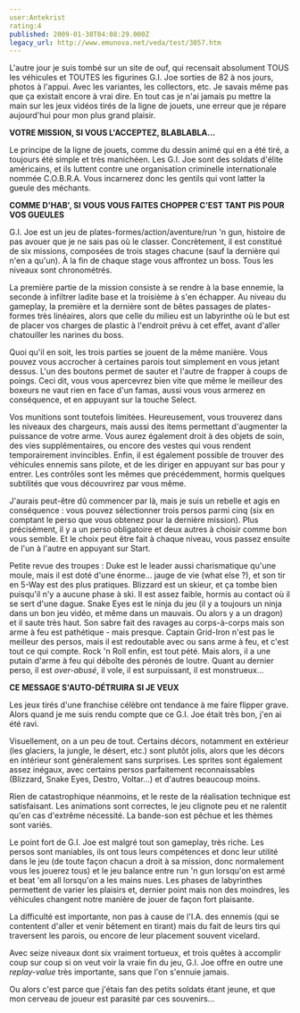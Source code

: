 ```yaml
---
user:Antekrist
rating:4
published: 2009-01-30T04:08:29.000Z
legacy_url: http://www.emunova.net/veda/test/3057.htm
---
```

L'autre jour je suis tombé sur un site de ouf, qui recensait absolument TOUS les véhicules et TOUTES les figurines G.I. Joe sorties de 82 à nos jours, photos à l'appui. Avec les variantes, les collectors, etc. Je savais même pas que ça existait encore à vrai dire. En tout cas je n'ai jamais pu mettre la main sur les jeux vidéos tirés de la ligne de jouets, une erreur que je répare aujourd'hui pour mon plus grand plaisir.  

  

**VOTRE MISSION, SI VOUS L'ACCEPTEZ, BLABLABLA...**  

Le principe de la ligne de jouets, comme du dessin animé qui en a été tiré, a toujours été simple et très manichéen. Les G.I. Joe sont des soldats d'élite américains, et ils luttent contre une organisation criminelle internationale nommée C.O.B.R.A. Vous incarnerez donc les gentils qui vont latter la gueule des méchants.  

  

**COMME D'HAB', SI VOUS VOUS FAITES CHOPPER C'EST TANT PIS POUR VOS GUEULES**  

G.I. Joe est un jeu de plates-formes/action/aventure/run 'n gun, histoire de pas avouer que je ne sais pas où le classer. Concrètement, il est constitué de six missions, composées de trois stages chacune (sauf la dernière qui n'en a qu'un). À la fin de chaque stage vous affrontez un boss. Tous les niveaux sont chronométrés.  

La première partie de la mission consiste à se rendre à la base ennemie, la seconde à infiltrer ladite base et la troisième à s'en échapper. Au niveau du gameplay, la première et la dernière sont de bêtes passages de plates-formes très linéaires, alors que celle du milieu est un labyrinthe où le but est de placer vos charges de plastic à l'endroit prévu à cet effet, avant d'aller chatouiller les narines du boss.  

Quoi qu'il en soit, les trois parties se jouent de la même manière. Vous pouvez vous accrocher à certaines parois tout simplement en vous jetant dessus. L'un des boutons permet de sauter et l'autre de frapper à coups de poings. Ceci dit, vous vous apercevrez bien vite que même le meilleur des boxeurs ne vaut rien en face d'un famas, aussi vous vous armerez en conséquence, et en appuyant sur la touche Select.   

Vos munitions sont toutefois limitées. Heureusement, vous trouverez dans les niveaux des chargeurs, mais aussi des items permettant d'augmenter la puissance de votre arme. Vous aurez également droit à des objets de soin, des vies supplémentaires, ou encore des vestes qui vous rendent temporairement invincibles. Enfin, il est également possible de trouver des véhicules ennemis sans pilote, et de les diriger en appuyant sur bas pour y entrer. Les contrôles sont les mêmes que précédemment, hormis quelques subtilités que vous découvrirez par vous même.  

J'aurais peut-être dû commencer par là, mais je suis un rebelle et agis en conséquence : vous pouvez sélectionner trois persos parmi cinq (six en comptant le perso que vous obtenez pour la dernière mission). Plus précisément, il y a un perso obligatoire et deux autres à choisir comme bon vous semble. Et le choix peut être fait à chaque niveau, vous passez ensuite de l'un à l'autre en appuyant sur Start.  

Petite revue des troupes : Duke est le leader aussi charismatique qu'une moule, mais il est doté d'une énorme... jauge de vie (what else ?), et son tir en 5-Way est des plus pratiques. Blizzard est un skieur, et ça tombe bien puisqu'il n'y a aucune phase à ski. Il est assez faible, hormis au contact où il se sert d'une dague. Snake Eyes est le ninja du jeu (il y a toujours un ninja dans un bon jeu vidéo, et même dans un mauvais. Ou alors y a un dragon) et il saute très haut. Son sabre fait des ravages au corps-à-corps mais son arme à feu est pathétique - mais presque. Captain Grid-Iron n'est pas le meilleur des persos, mais il est redoutable avec ou sans arme à feu, et c'est tout ce qui compte. Rock 'n Roll enfin, est tout pété. Mais alors, il a une putain d'arme à feu qui déboîte des péronés de loutre. Quant au dernier perso, il est _over-abusé_, il vole, il est surpuissant, il est monstrueux...  

  

**CE MESSAGE S'AUTO-DÉTRUIRA SI JE VEUX**  

Les jeux tirés d'une franchise célèbre ont tendance à me faire flipper grave. Alors quand je me suis rendu compte que ce G.I. Joe était très bon, j'en ai été ravi.  

Visuellement, on a un peu de tout. Certains décors, notamment en extérieur (les glaciers, la jungle, le désert, etc.) sont plutôt jolis, alors que les décors en intérieur sont généralement sans surprises. Les sprites sont également assez inégaux, avec certains persos parfaitement reconnaissables (Blizzard, Snake Eyes, Destro, Voltar...) et d'autres beaucoup moins.  

Rien de catastrophique néanmoins, et le reste de la réalisation technique est satisfaisant. Les animations sont correctes, le jeu clignote peu et ne ralentit qu'en cas d'extrême nécessité. La bande-son est pêchue et les thèmes sont variés.  

Le point fort de G.I. Joe est malgré tout son gameplay, très riche. Les persos sont maniables, ils ont tous leurs compétences et donc leur utilité dans le jeu (de toute façon chacun a droit à sa mission, donc normalement vous les jouerez tous) et le jeu balance entre run 'n gun lorsqu'on est armé et beat 'em all lorsqu'on a les mains nues. Les phases de labyrinthes permettent de varier les plaisirs et, dernier point mais non des moindres, les véhicules changent notre manière de jouer de façon fort plaisante.  

La difficulté est importante, non pas à cause de l'I.A. des ennemis (qui se contentent d'aller et venir bêtement en tirant) mais du fait de leurs tirs qui traversent les parois, ou encore de leur placement souvent vicelard.  

Avec seize niveaux dont six vraiment tortueux, et trois quêtes à accomplir coup sur coup si on veut voir la vraie fin du jeu, G.I. Joe offre en outre une _replay-value_ très importante, sans que l'on s'ennuie jamais.  

  

Ou alors c'est parce que j'étais fan des petits soldats étant jeune, et que mon cerveau de joueur est parasité par ces souvenirs...